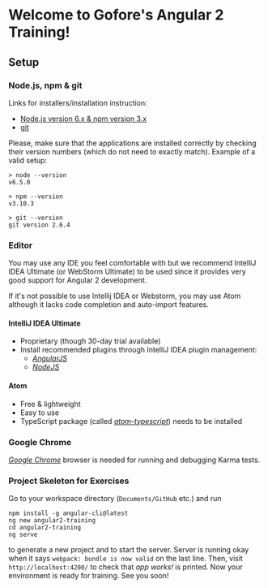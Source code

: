 # Welcome to Gofore's Angular 2 Training!
## Setup
### Node.js, npm & git

Links for installers/installation instruction:
- [Node.js version 6.x & npm version 3.x](https://nodejs.org/)
- [git](http://git-scm.com/)

Please, make sure that the applications are installed correctly by checking their version numbers (which do not need to exactly match). Example of a valid setup:

```shell
> node --version
v6.5.0

> npm --version
v3.10.3

> git --version
git version 2.6.4
```

### Editor
You may use any IDE you feel comfortable with but we recommend IntelliJ IDEA Ultimate (or WebStorm Ultimate) to be used since it provides very good support for Angular 2 development.

If it's not possible to use Intellij IDEA or Webstorm, you may use Atom although it lacks code completion and auto-import features.

#### IntelliJ IDEA Ultimate
- Proprietary (though 30-day trial available)
- Install recommended plugins through IntelliJ IDEA plugin management:
  - [_AngularJS_](https://github.com/JetBrains/intellij-plugins/tree/master/AngularJS)
  - [_NodeJS_](https://plugins.jetbrains.com/plugin/6098?pr=idea)

#### Atom
- Free & lightweight
- Easy to use
- TypeScript package (called [_atom-typescript_](https://atom.io/packages/atom-typescript)) needs to be installed

### Google Chrome
[_Google Chrome_](https://www.google.com/chrome/) browser is needed for running and debugging Karma tests. 

### Project Skeleton for Exercises
Go to your workspace directory (`Documents/GitHub` etc.) and run

```shell
npm install -g angular-cli@latest
ng new angular2-training
cd angular2-training
ng serve
```

to generate a new project and to start the server. Server is running okay when it says `webpack: bundle is now valid` on the last line. Then, visit `http://localhost:4200/` to check that _app works!_ is printed. Now your environment is ready for training. See you soon!
